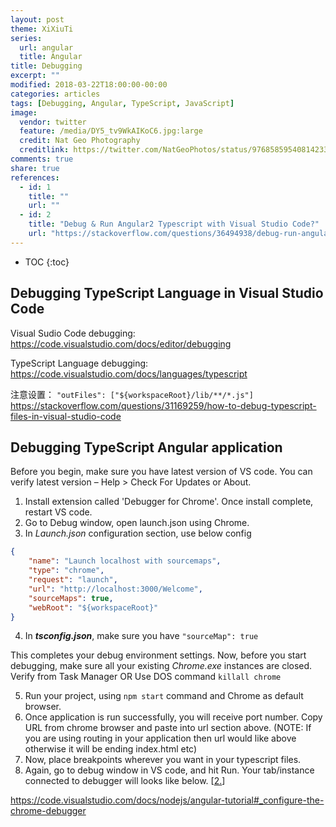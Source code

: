 ```yaml
---
layout: post
theme: XiXiuTi
series: 
  url: angular
  title: Angular
title: Debugging
excerpt: ""
modified: 2018-03-22T18:00:00-00:00
categories: articles
tags: [Debugging, Angular, TypeScript, JavaScript]
image:
  vendor: twitter
  feature: /media/DY5_tv9WkAIKoC6.jpg:large
  credit: Nat Geo Photography
  creditlink: https://twitter.com/NatGeoPhotos/status/976858595408142338
comments: true
share: true
references:
  - id: 1
    title: ""
    url: ""
  - id: 2
    title: "Debug & Run Angular2 Typescript with Visual Studio Code?"
    url: "https://stackoverflow.com/questions/36494938/debug-run-angular2-typescript-with-visual-studio-code"
---
```


* TOC
{:toc}


## Debugging TypeScript Language in Visual Studio Code

Visual Sudio Code debugging:
https://code.visualstudio.com/docs/editor/debugging

TypeScript Language debugging:
https://code.visualstudio.com/docs/languages/typescript

注意设置：
`"outFiles": ["${workspaceRoot}/lib/**/*.js"]`
https://stackoverflow.com/questions/31169259/how-to-debug-typescript-files-in-visual-studio-code


## Debugging TypeScript Angular application

Before you begin, make sure you have latest version of VS code. You can verify latest version – Help > Check For Updates or About.

1. Install extension called 'Debugger for Chrome'. Once install complete, restart VS code.
2. Go to Debug window, open launch.json using Chrome.
3. In *Launch.json* configuration section, use below config
```json
{
    "name": "Launch localhost with sourcemaps",
    "type": "chrome",
    "request": "launch",
    "url": "http://localhost:3000/Welcome",
    "sourceMaps": true,
    "webRoot": "${workspaceRoot}"
}
```
4. In *__tsconfig.json__*, make sure you have `"sourceMap": true`

This completes your debug environment settings. Now, before you start debugging, make sure all your existing *Chrome.exe* instances are closed. Verify from Task Manager OR Use DOS command `killall chrome`

5. Run your project, using `npm start` command and Chrome as default browser.
6. Once application is run successfully, you will receive port number. Copy URL from chrome browser and paste into url section above. (NOTE: If you are using routing in your application then url would like above otherwise it will be ending index.html etc)
7. Now, place breakpoints wherever you want in your typescript files.
8. Again, go to debug window in VS code, and hit Run. Your tab/instance connected to debugger will looks like below.
[[2.](#reference-2)]


https://code.visualstudio.com/docs/nodejs/angular-tutorial#_configure-the-chrome-debugger
